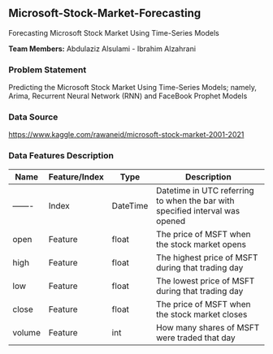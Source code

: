 ## Microsoft-Stock-Market-Forecasting

Forecasting Microsoft Stock Market Using Time-Series Models


**Team Members:** Abdulaziz Alsulami - Ibrahim Alzahrani


### Problem Statement

Predicting the Microsoft Stock Market Using Time-Series Models; namely, Arima, Recurrent Neural Network (RNN) and FaceBook Prophet Models


### Data Source

https://www.kaggle.com/rawaneid/microsoft-stock-market-2001-2021


### Data Features Description



| Name | Feature/Index | Type | Description|
|---|---|---|---|
|  ——- |  Index  | DateTime| Datetime in UTC referring to when the bar with specified interval was opened|
| open | Feature|  float | The price of MSFT when the stock market opens |
| high | Feature  | float | The highest price of MSFT during that trading day|
| low | Feature | float | The lowest price of MSFT during that trading day |
| close | Feature | float | The price of MSFT when the stock market closes |
| volume | Feature | int | How many shares of MSFT were traded that day |
